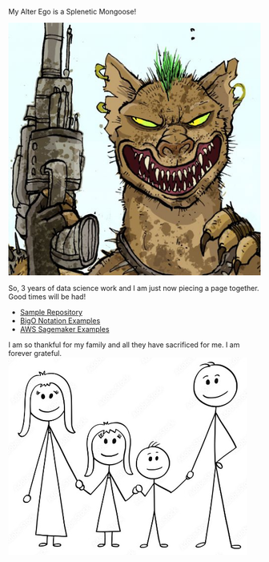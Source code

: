 My Alter Ego is a Splenetic Mongoose!







![My Picture](/pics/mongooseclip2_GH.jpg)

So, 3 years of data science work and I am just now piecing a page together. Good times will be had!
- [Sample Repository](https://github.com/WorstCase26/BUAD-Launch)
- [BigO Notation Examples](https://github.com/WorstCase26/CTCI-BigO-Examples-Python)
- [AWS Sagemaker Examples](https://github.com/WorstCase26/amazon-sagemaker-examples)
  
I am so thankful for my family and all they have sacrificed for me. I am forever grateful. 
[![Family](pics/family.jpg)](https://www.youtube.com/watch?v=bnVUHWCynig)



